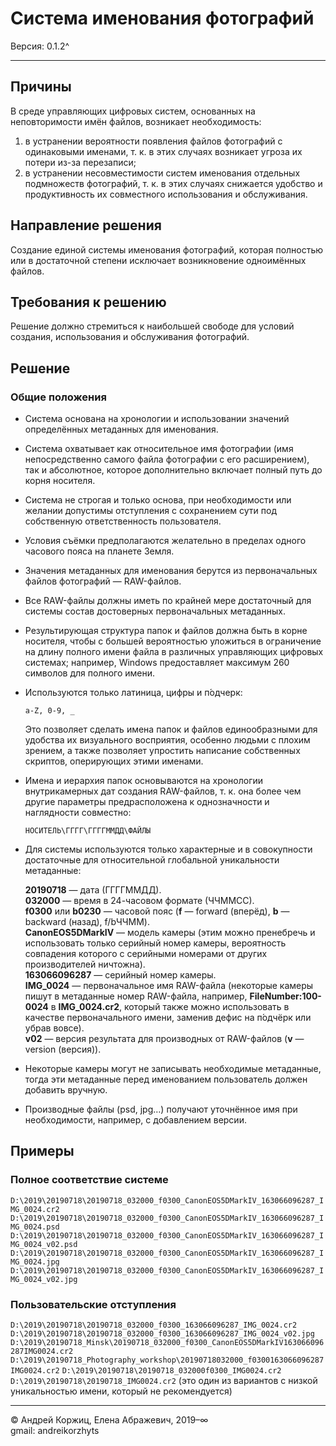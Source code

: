 ﻿# Система именования фотографий

Версия: 0.1.2^

---

## Причины

В среде управляющих цифровых систем, основанных на неповторимости имён файлов, возникает необходимость:

1. в устранении вероятности появления файлов фотографий с одинаковыми именами, т. к. в этих случаях возникает угроза их потери из-за перезаписи;
2. в устранении несовместимости систем именования отдельных подмножеств фотографий, т. к. в этих случаях снижается удобство и продуктивность их совместного использования и обслуживания.

## Направление решения

Создание единой системы именования фотографий, которая полностью или в достаточной степени исключает возникновение одноимённых файлов.

## Требования к решению

Решение должно стремиться к наибольшей свободе для условий создания, использования и обслуживания фотографий.

## Решение

### Общие положения

- Система основана на хронологии и использовании значений определённых метаданных для именования.
- Система охватывает как относительное имя фотографии (имя непосредственно самого файла фотографии с его расширением), так и абсолютное, которое дополнительно включает полный путь до корня носителя.
- Система не строгая и только основа, при необходимости или желании допустимы отступления с сохранением сути под собственную ответственность пользователя.
- Условия съёмки предполагаются желательно в пределах одного часового пояса на планете Земля.
- Значения метаданных для именования берутся из первоначальных файлов фотографий — RAW-файлов.
- Все RAW-файлы должны иметь по крайней мере достаточный для системы состав достоверных первоначальных метаданных.
- Результирующая структура папок и файлов должна быть в корне носителя, чтобы с большей вероятностью уложиться в ограничение на длину полного имени файла в различных управляющих цифровых системах; например, Windows предоставляет максимум 260 символов для полного имени.
- Используются только латиница, цифры и п́одчерк:

  `a-Z, 0-9, _`

  Это позволяет сделать имена папок и файлов единообразными для удобства их визуального восприятия, особенно людьми с плохим зрением, а также позволяет упростить написание собственных скриптов, оперирующих этими именами.
- Имена и иерархия папок основываются на хронологии внутрикамерных дат создания RAW-файлов, т. к. она более чем другие параметры предрасположена к однозначности и наглядности совместно:

  `НОСИТЕЛЬ\ГГГГ\ГГГГММДД\ФАЙЛЫ`

- Для системы используются только характерные и в совокупности достаточные для относительной глобальной уникальности метаданные:

  **20190718** — дата (ГГГГММДД).  
  **032000** — время в 24-часовом формате (ЧЧММСС).  
  **f0300** или **b0230** — часовой пояс (**f** — forward (вперёд), **b** — backward (назад), f/bЧЧММ).  
  **CanonEOS5DMarkIV** — модель камеры (этим можно пренебречь и использовать только серийный номер камеры, вероятность совпадения которого с серийными номерами от других производителей ничтожна).  
  **163066096287** — серийный номер камеры.  
  **IMG_0024** — первоначальное имя RAW-файла (некоторые камеры пишут в метаданные номер RAW-файла, например, **FileNumber:100-0024** в **IMG_0024.cr2**, который также можно использовать в качестве первоначального имени, заменив дефис на п́одчёрк или убрав вовсе).  
  **v02** — версия результата для производных от RAW-файлов (**v** — version (версия)).

- Некоторые камеры могут не записывать необходимые метаданные, тогда эти метаданные перед именованием пользователь должен добавить вручную.
- Производные файлы (psd, jpg…) получают уточнённое имя при необходимости, например, с добавлением версии.

## Примеры

### Полное соответствие системе

`D:\2019\20190718\20190718_032000_f0300_CanonEOS5DMarkIV_163066096287_IMG_0024.cr2`
`D:\2019\20190718\20190718_032000_f0300_CanonEOS5DMarkIV_163066096287_IMG_0024.psd`
`D:\2019\20190718\20190718_032000_f0300_CanonEOS5DMarkIV_163066096287_IMG_0024_v02.psd`
`D:\2019\20190718\20190718_032000_f0300_CanonEOS5DMarkIV_163066096287_IMG_0024.jpg`
`D:\2019\20190718\20190718_032000_f0300_CanonEOS5DMarkIV_163066096287_IMG_0024_v02.jpg`

### Пользовательские отступления

`D:\2019\20190718\20190718_032000_f0300_163066096287_IMG_0024.cr2`
`D:\2019\20190718\20190718_032000_f0300_163066096287_IMG_0024_v02.jpg`
`D:\2019\20190718_Minsk\20190718_032000_f0300_CanonEOS5DMarkIV163066096287IMG0024.cr2`
`D:\2019\20190718_Photography_workshop\20190718032000_f0300163066096287IMG0024.cr2`
`D:\2019\20190718\20190718_032000f0300_IMG0024.cr2`
`D:\2019\20190718\20190718_IMG0024.cr2` (это один из вариантов с низкой уникальностью имени, который не рекомендуется)

---

© Андрей Коржиц, Елена Абражевич, 2019–∞  
gmail: andreikorzhyts